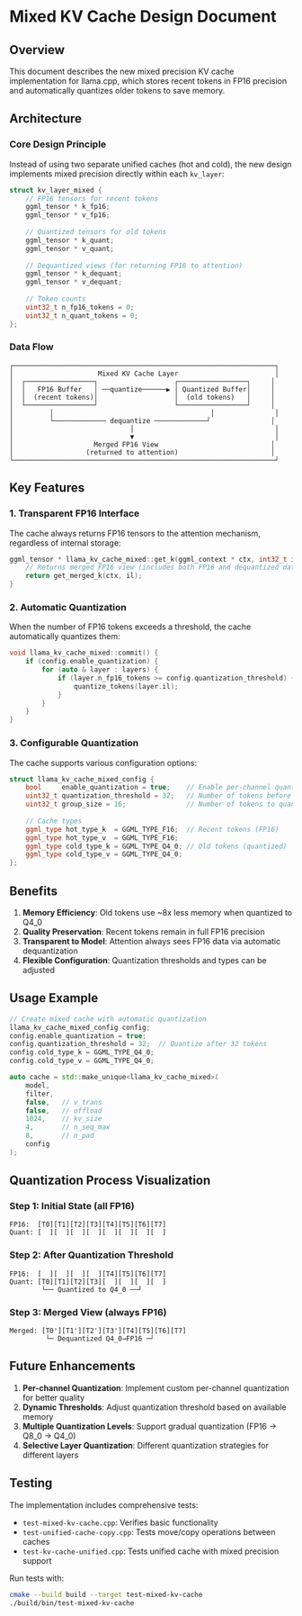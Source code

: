 # Mixed KV Cache Design Document

## Overview

This document describes the new mixed precision KV cache implementation for llama.cpp, which stores recent tokens in FP16 precision and automatically quantizes older tokens to save memory.

## Architecture

### Core Design Principle

Instead of using two separate unified caches (hot and cold), the new design implements mixed precision directly within each `kv_layer`:

```cpp
struct kv_layer_mixed {
    // FP16 tensors for recent tokens
    ggml_tensor * k_fp16;
    ggml_tensor * v_fp16;
    
    // Quantized tensors for old tokens
    ggml_tensor * k_quant;
    ggml_tensor * v_quant;
    
    // Dequantized views (for returning FP16 to attention)
    ggml_tensor * k_dequant;
    ggml_tensor * v_dequant;
    
    // Token counts
    uint32_t n_fp16_tokens = 0;
    uint32_t n_quant_tokens = 0;
};
```

### Data Flow

```
┌─────────────────────────────────────────────────────────────────┐
│                     Mixed KV Cache Layer                        │
│  ┌─────────────────┐                   ┌─────────────────┐     │
│  │   FP16 Buffer   │ ──quantize──────▶ │ Quantized Buffer│     │
│  │  (recent tokens)│                   │  (old tokens)   │     │
│  └─────────────────┘                   └─────────────────┘     │
│         │                                       │               │
│         └───────────── dequantize ─────────────┘               │
│                             │                                   │
│                             ▼                                   │
│                    Merged FP16 View                            │
│                  (returned to attention)                       │
└─────────────────────────────────────────────────────────────────┘
```

## Key Features

### 1. Transparent FP16 Interface

The cache always returns FP16 tensors to the attention mechanism, regardless of internal storage:

```cpp
ggml_tensor * llama_kv_cache_mixed::get_k(ggml_context * ctx, int32_t il) const {
    // Returns merged FP16 view (includes both FP16 and dequantized data)
    return get_merged_k(ctx, il);
}
```

### 2. Automatic Quantization

When the number of FP16 tokens exceeds a threshold, the cache automatically quantizes them:

```cpp
void llama_kv_cache_mixed::commit() {
    if (config.enable_quantization) {
        for (auto & layer : layers) {
            if (layer.n_fp16_tokens >= config.quantization_threshold) {
                quantize_tokens(layer.il);
            }
        }
    }
}
```

### 3. Configurable Quantization

The cache supports various configuration options:

```cpp
struct llama_kv_cache_mixed_config {
    bool     enable_quantization = true;    // Enable per-channel quantization
    uint32_t quantization_threshold = 32;   // Number of tokens before quantization
    uint32_t group_size = 16;               // Number of tokens to quantize at once
    
    // Cache types
    ggml_type hot_type_k  = GGML_TYPE_F16;  // Recent tokens (FP16)
    ggml_type hot_type_v  = GGML_TYPE_F16;
    ggml_type cold_type_k = GGML_TYPE_Q4_0; // Old tokens (quantized)
    ggml_type cold_type_v = GGML_TYPE_Q4_0;
};
```

## Benefits

1. **Memory Efficiency**: Old tokens use ~8x less memory when quantized to Q4_0
2. **Quality Preservation**: Recent tokens remain in full FP16 precision
3. **Transparent to Model**: Attention always sees FP16 data via automatic dequantization
4. **Flexible Configuration**: Quantization thresholds and types can be adjusted

## Usage Example

```cpp
// Create mixed cache with automatic quantization
llama_kv_cache_mixed_config config;
config.enable_quantization = true;
config.quantization_threshold = 32;  // Quantize after 32 tokens
config.cold_type_k = GGML_TYPE_Q4_0;
config.cold_type_v = GGML_TYPE_Q4_0;

auto cache = std::make_unique<llama_kv_cache_mixed>(
    model, 
    filter,
    false,   // v_trans
    false,   // offload
    1024,    // kv_size
    4,       // n_seq_max
    8,       // n_pad
    config
);
```

## Quantization Process Visualization

### Step 1: Initial State (all FP16)
```
FP16:  [T0][T1][T2][T3][T4][T5][T6][T7]
Quant: [  ][  ][  ][  ][  ][  ][  ][  ]
```

### Step 2: After Quantization Threshold
```
FP16:  [  ][  ][  ][  ][T4][T5][T6][T7]
Quant: [T0][T1][T2][T3][  ][  ][  ][  ]
        └── Quantized to Q4_0 ──┘
```

### Step 3: Merged View (always FP16)
```
Merged: [T0'][T1'][T2'][T3'][T4][T5][T6][T7]
         └─ Dequantized Q4_0→FP16 ─┘
```

## Future Enhancements

1. **Per-channel Quantization**: Implement custom per-channel quantization for better quality
2. **Dynamic Thresholds**: Adjust quantization threshold based on available memory
3. **Multiple Quantization Levels**: Support gradual quantization (FP16 → Q8_0 → Q4_0)
4. **Selective Layer Quantization**: Different quantization strategies for different layers

## Testing

The implementation includes comprehensive tests:

- `test-mixed-kv-cache.cpp`: Verifies basic functionality
- `test-unified-cache-copy.cpp`: Tests move/copy operations between caches
- `test-kv-cache-unified.cpp`: Tests unified cache with mixed precision support

Run tests with:
```bash
cmake --build build --target test-mixed-kv-cache
./build/bin/test-mixed-kv-cache
``` 